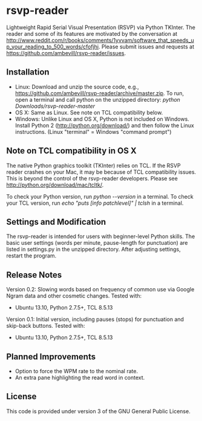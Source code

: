 rsvp-reader
===========

Lightweight Rapid Serial Visual Presentation (RSVP) via Python TKInter. The reader and some of its features are motivated by the conversation at http://www.reddit.com/r/books/comments/1yvvam/software_that_speeds_up_your_reading_to_500_words/cfofjhi. Please submit issues and requests at https://github.com/ambevill/rsvp-reader/issues.


Installation
------------

- Linux: Download and unzip the source code, e.g., https://github.com/ambevill/rsvp-reader/archive/master.zip. To run, open a terminal and call python on the unzipped directory: *python Downloads/rsvp-reader-master*
- OS X: Same as Linux. See note on TCL compatibility below.
- Windows: Unlike Linux and OS X, Python is not included on Windows. Install Python 2 (http://python.org/download/) and then follow the Linux instructions. (Linux "terminal" = Windows "command prompt")


Note on TCL compatibility in OS X
---------------------------------

The native Python graphics toolkit (TKInter) relies on TCL. If the RSVP reader crashes on your Mac, it may be because of TCL compatibility issues. This is beyond the control of the rsvp-reader developers. Please see http://python.org/download/mac/tcltk/.

To check your Python version, run *python --version* in a terminal. To check your TCL version, run *echo "puts [info patchlevel]" | tclsh* in a terminal.


Settings and Modification
-------------------------

The rsvp-reader is intended for users with beginner-level Python skills. The basic user settings (words per minute, pause-length for punctuation) are listed in settings.py in the unzipped directory. After adjusting settings, restart the program.


Release Notes
-------------

Version 0.2: Slowing words based on frequency of common use via Google Ngram data and other cosmetic changes. Tested with:
- Ubuntu 13.10, Python 2.7.5+, TCL 8.5.13

Version 0.1: Initial version, including pauses (stops) for punctuation and skip-back buttons. Tested with:
- Ubuntu 13.10, Python 2.7.5+, TCL 8.5.13


Planned Improvements
--------------------

- Option to force the WPM rate to the nominal rate.
- An extra pane highlighting the read word in context.


License
-------

This code is provided under version 3 of the GNU General Public License.
